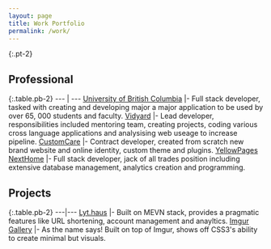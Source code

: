 ```yaml
---
layout: page
title: Work Portfolio
permalink: /work/
---
```

{:.pt-2}
## Professional 

{:.table.pb-2}
--- | ---
[University of British Columbia](https://ubc.ca) |- Full stack developer, tasked with creating and developing major a major application to be used by over 65, 000 students and faculty.
[Vidyard](https://vidyard.com) |- Lead developer, responsibilities included mentoring team, creating projects, coding various cross language applications and analysising web useage to increase pipeline.
[CustomCare](https://customcare.ca) |- Contract developer, created from scratch new brand website and online identity, custom theme and plugins.
[YellowPages NextHome](http://nexthome.ca) |- Full stack developer, jack of all trades position including extensive database management, analytics creation and programming.



## Projects

{:.table.pb-2}
---|---
[Lyt.haus](https://lyt.haus) |- Built on MEVN stack, provides a pragmatic features like URL shortening, account management and anayltics. 
[Imgur Gallery](http://ghabayeb.com/gallery/) |- As the name says! Built on top of Imgur, shows off CSS3's ability to create minimal but visuals.
